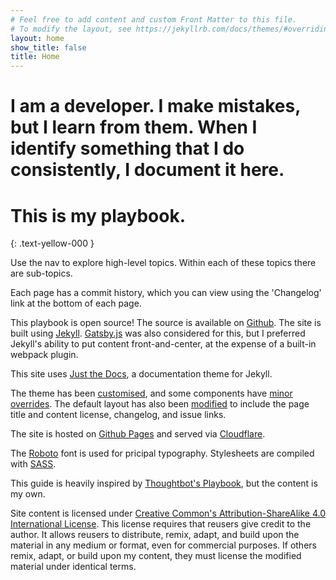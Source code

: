 ```yaml
---
# Feel free to add content and custom Front Matter to this file.
# To modify the layout, see https://jekyllrb.com/docs/themes/#overriding-theme-defaults
layout: home
show_title: false
title: Home
---
```



# I am a developer. I make mistakes, but I learn from them. When I identify something that I do consistently, I document it here.

# **This is my playbook.**
{: .text-yellow-000 }

Use the nav to explore high-level topics. Within each of these topics there are
sub-topics. 

Each page has a commit history, which you can view using the 'Changelog' link at
the bottom of each page.

This playbook is open source! The source is available on
[Github]({{site.repo}}). The site is built using [Jekyll](http://jekyllrb.com/).
[Gatsby.js](https://www.gatsbyjs.org/) was also considered for this, but I
preferred Jekyll's ability to put content front-and-center, at the expense of a
built-in webpack plugin.

This site uses <a href="https://github.com/pmarsceill/just-the-docs">Just the
Docs</a>, a documentation theme for Jekyll.

The theme has been
[customised]({{site.repo}}/blob/master/_sass/custom/custom.scss), and some
components have [minor
overrides]({{site.repo}}/blob/master/_sass/_overrides.scss). The default layout
has also been [modified]({{site.repo}}/blob/master/_layouts/default.html) to
include the page title and content license, changelog, and issue links.

The site is hosted on [Github Pages](https://pages.github.com/) and served via
[Cloudflare](https://cloudflare.com/).

The [Roboto](https://github.com/google/roboto/) font is used for pricipal
typography. Stylesheets are compiled with [SASS](https://sass-lang.com/).

This guide is heavily inspired by [Thoughtbot's
Playbook](https://thoughtbot.com/playbook), but the content is my own.

Site content is licensed under [Creative Common's Attribution-ShareAlike 4.0
International License](https://creativecommons.org/licenses/by-sa/4.0/).  This
license requires that reusers give credit to the author. It allows reusers to
distribute, remix, adapt, and build upon the material in any medium or format,
even for commercial purposes. If others remix, adapt, or build upon my content,
they must license the modified material under identical terms.

